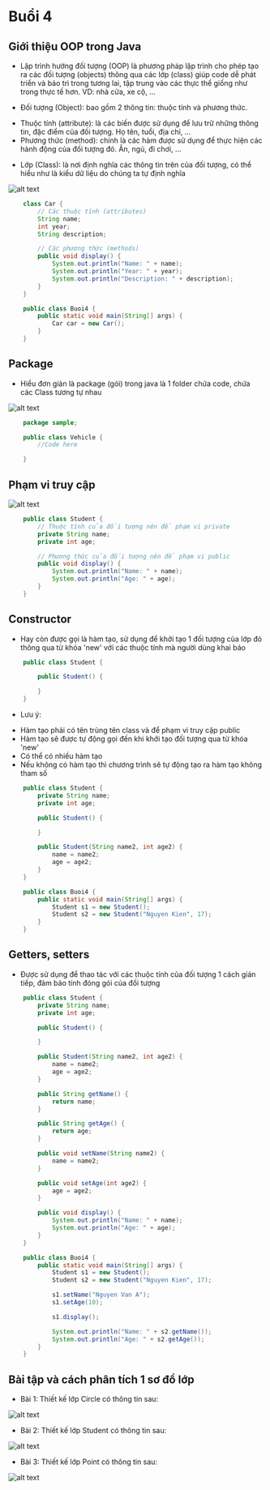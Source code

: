 # Buổi 4

## Giới thiệu OOP trong Java

- Lập trình hướng đối tượng (OOP) là phương pháp lập trình cho phép tạo ra các đối tượng (objects) thông qua các lớp (class)
  giúp code dễ phát triển và bảo trì trong tương lai, tập trung vào các thực thể giống như trong thực tế hơn.
  VD: nhà cửa, xe cộ, …

- Đối tượng (Object): bao gồm 2 thông tin: thuộc tính và phương thức.

* Thuộc tính (attribute): là các biến được sử dụng để lưu trữ những thông tin, đặc điểm của đối tượng. Họ tên, tuổi, địa chỉ, …
* Phương thức (method): chính là các hàm được sử dụng để thực hiện các hành động của đối tượng đó. Ăn, ngủ, đi chơi, …

- Lớp (Class): là nơi định nghĩa các thông tin trên của đối tượng, có thể hiểu như là kiểu dữ liệu do chúng ta tự định nghĩa

![alt text](https://4.bp.blogspot.com/-YDN3HuXGY1g/WUpxo02n6iI/AAAAAAAAAE0/-5hQn9VZVL4s9bYhyyobfcFZKWxxIIEzACLcBGAs/s1600/cars.jpg)

```java
    class Car {
        // Các thuộc tính (attributes)
        String name;
        int year;
        String description;

        // Các phương thức (methods)
        public void display() {
            System.out.println("Name: " + name);
            System.out.println("Year: " + year);
            System.out.println("Description: " + description);
        }
    }

    public class Buoi4 {
        public static void main(String[] args) {
            Car car = new Car();
        }
    }
```

## Package

- Hiểu đơn giản là package (gói) trong java là 1 folder chứa code, chứa các Class tương tự nhau

![alt text](https://xuanthulab.net/photo/package-4223.jpg)

```java
    package sample;

    public class Vehicle {
        //Code here

    }
```

## Phạm vi truy cập

![alt text](https://images.viblo.asia/82aaeb1f-5154-4dc5-9cf1-91b9b3fd8e9b.png)

```java
    public class Student {
        // Thuộc tính của đối tượng nên để phạm vi private
        private String name;
        private int age;

        // Phương thức của đối tượng nên để phạm vi public
        public void display() {
            System.out.println("Name: " + name);
            System.out.println("Age: " + age);
        }
    }
```

## Constructor

- Hay còn được gọi là hàm tạo, sử dụng để khởi tạo 1 đối tượng của lớp đó thông qua từ khóa 'new' với các thuộc tính mà người dùng khai báo

```java
    public class Student {

        public Student() {

        }
    }
```

- Lưu ý:

* Hàm tạo phải có tên trùng tên class và để phạm vi truy cập public
* Hàm tạo sẽ được tự động gọi đến khi khởi tạo đối tượng qua từ khóa 'new'
* Có thể có nhiều hàm tạo
* Nếu không có hàm tạo thì chương trình sẽ tự động tạo ra hàm tạo không tham số

```java
    public class Student {
        private String name;
        private int age;

        public Student() {

        }

        public Student(String name2, int age2) {
            name = name2;
            age = age2;
        }
    }

    public class Buoi4 {
        public static void main(String[] args) {
            Student s1 = new Student();
            Student s2 = new Student("Nguyen Kien", 17);
        }
    }
```

## Getters, setters

- Được sử dụng để thao tác với các thuộc tính của đối tượng 1 cách gián tiếp, đảm bảo tính đóng gói của đối tượng

```java
    public class Student {
        private String name;
        private int age;

        public Student() {

        }

        public Student(String name2, int age2) {
            name = name2;
            age = age2;
        }

        public String getName() {
            return name;
        }

        public String getAge() {
            return age;
        }

        public void setName(String name2) {
            name = name2;
        }

        public void setAge(int age2) {
            age = age2;
        }

        public void display() {
            System.out.println("Name: " + name);
            System.out.println("Age: " + age);
        }
    }

    public class Buoi4 {
        public static void main(String[] args) {
            Student s1 = new Student();
            Student s2 = new Student("Nguyen Kien", 17);

            s1.setName("Nguyen Van A");
            s1.setAge(10);

            s1.display();

            System.out.println("Name: " + s2.getName());
            System.out.println("Age: " + s2.getAge());
        }
    }
```

## Bài tập và cách phân tích 1 sơ đồ lớp

- Bài 1: Thiết kế lớp Circle có thông tin sau:

![alt text](https://codelearn.io/Media/Default/Users/TuanLQ7/Java_OOP/class10-1.png)

- Bài 2: Thiết kế lớp Student có thông tin sau:

![alt text](https://codelearn.io/Media/Default/Users/TuanLQ7/Java_OOP/java-oop-23.png)

- Bài 3: Thiết kế lớp Point có thông tin sau:

![alt text](https://codelearn.io/Media/Default/Users/TuanLQ7/Java_OOP/encapsulation8.png)
